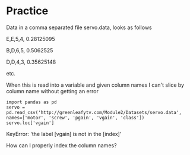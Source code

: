 # Practice

Data in a comma separated file servo.data, looks as follows

E,E,5,4, 0.28125095

B,D,6,5, 0.5062525

D,D,4,3, 0.35625148

etc.

When this is read into a variable and given column names I can't slice by column name without getting an error
```{r}
import pandas as pd
servo = pd.read_csv('http://greenleafytv.com/Module2/Datasets/servo.data', names=['motor', 'screw', 'pgain', 'vgain', 'class'])
servo.loc['vgain']
```

KeyError: 'the label [vgain] is not in the [index]'

How can I properly index the column names?

